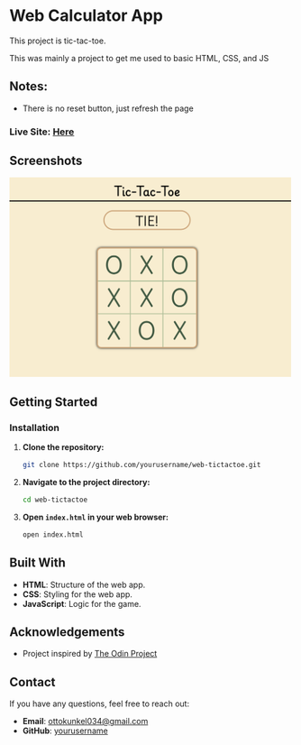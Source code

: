 # Web Calculator App

This project is tic-tac-toe.  

This was mainly a project to get me used to basic HTML, CSS, and JS

## Notes:
  - There is no reset button, just refresh the page

### Live Site: [Here](https://ottokunkel.github.io/web-tictactoe/)

## Screenshots

<img src="./assets/game_image.png" alt="Game Screenshot" width="500">


## Getting Started

### Installation

1. **Clone the repository:**

    ```sh
    git clone https://github.com/yourusername/web-tictactoe.git
    ```

2. **Navigate to the project directory:**

    ```sh
    cd web-tictactoe
    ```

3. **Open `index.html` in your web browser:**

    ```sh
    open index.html
    ```


## Built With

- **HTML**: Structure of the web app.
- **CSS**: Styling for the web app.
- **JavaScript**: Logic for the game.

## Acknowledgements

- Project inspired by [The Odin Project](https://www.theodinproject.com/)

## Contact

If you have any questions, feel free to reach out:

- **Email**: ottokunkel034@gmail.com 
- **GitHub**: [yourusername](https://github.com/ottokunkel)
